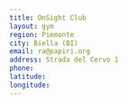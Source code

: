 ```yaml
---
title: OnSight Club
layout: gym
region: Piemonte
city: Biella (BI)
email: ra@papiri.org
address: Strada del Cervo 1
phone: 
latitude: 
longitude: 
---
```


